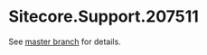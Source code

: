 # Sitecore.Support.207511

See [master branch](https://github.com/sitecoresupport/Sitecore.Support.207511) for details.